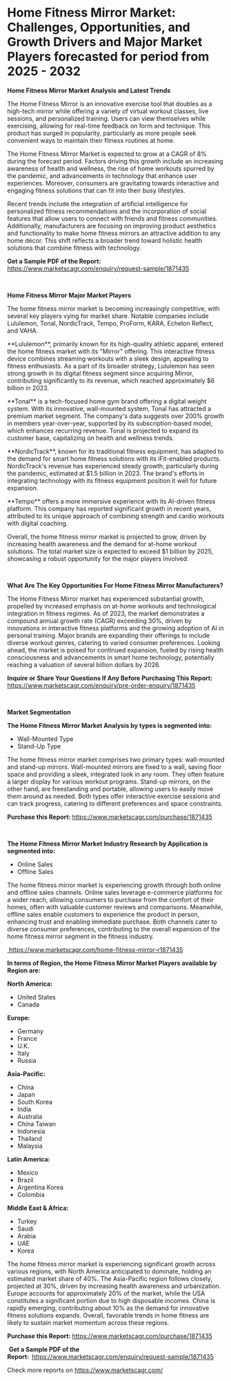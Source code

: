 <p><h1>Home Fitness Mirror Market: Challenges, Opportunities, and Growth Drivers and Major Market Players forecasted for period from 2025 - 2032</h1></p><p><strong>Home Fitness Mirror Market Analysis and Latest Trends</strong></p>
<p><p>The Home Fitness Mirror is an innovative exercise tool that doubles as a high-tech mirror while offering a variety of virtual workout classes, live sessions, and personalized training. Users can view themselves while exercising, allowing for real-time feedback on form and technique. This product has surged in popularity, particularly as more people seek convenient ways to maintain their fitness routines at home.</p><p>The Home Fitness Mirror Market is expected to grow at a CAGR of 8% during the forecast period. Factors driving this growth include an increasing awareness of health and wellness, the rise of home workouts spurred by the pandemic, and advancements in technology that enhance user experiences. Moreover, consumers are gravitating towards interactive and engaging fitness solutions that can fit into their busy lifestyles.</p><p>Recent trends include the integration of artificial intelligence for personalized fitness recommendations and the incorporation of social features that allow users to connect with friends and fitness communities. Additionally, manufacturers are focusing on improving product aesthetics and functionality to make home fitness mirrors an attractive addition to any home décor. This shift reflects a broader trend toward holistic health solutions that combine fitness with technology.</p></p>
<p><strong>Get a Sample PDF of the Report:&nbsp;</strong> <a href="https://www.marketscagr.com/enquiry/request-sample/1871435?utm_campaign=2236&utm_medium=2&utm_source=Github&utm_content=ia&utm_term=09022025&utm_id=home-fitness-mirror">https://www.marketscagr.com/enquiry/request-sample/1871435</a></p>
<p>&nbsp;</p>
<p><strong>Home Fitness Mirror Major Market Players</strong></p>
<p><p>The home fitness mirror market is becoming increasingly competitive, with several key players vying for market share. Notable companies include Lululemon, Tonal, NordicTrack, Tempo, ProForm, KARA, Echelon Reflect, and VAHA.</p><p>**Lululemon**, primarily known for its high-quality athletic apparel, entered the home fitness market with its "Mirror" offering. This interactive fitness device combines streaming workouts with a sleek design, appealing to fitness enthusiasts. As a part of its broader strategy, Lululemon has seen strong growth in its digital fitness segment since acquiring Mirror, contributing significantly to its revenue, which reached approximately $6 billion in 2023.</p><p>**Tonal** is a tech-focused home gym brand offering a digital weight system. With its innovative, wall-mounted system, Tonal has attracted a premium market segment. The company's data suggests over 200% growth in members year-over-year, supported by its subscription-based model, which enhances recurring revenue. Tonal is projected to expand its customer base, capitalizing on health and wellness trends.</p><p>**NordicTrack**, known for its traditional fitness equipment, has adapted to the demand for smart home fitness solutions with its iFit-enabled products. NordicTrack's revenue has experienced steady growth, particularly during the pandemic, estimated at $1.5 billion in 2023. The brand's efforts in integrating technology with its fitness equipment position it well for future expansion.</p><p>**Tempo** offers a more immersive experience with its AI-driven fitness platform. This company has reported significant growth in recent years, attributed to its unique approach of combining strength and cardio workouts with digital coaching.</p><p>Overall, the home fitness mirror market is projected to grow, driven by increasing health awareness and the demand for at-home workout solutions. The total market size is expected to exceed $1 billion by 2025, showcasing a robust opportunity for the major players involved.</p></p>
<p>&nbsp;</p>
<p><strong>What Are The Key Opportunities For Home Fitness Mirror Manufacturers?</strong></p>
<p><p>The Home Fitness Mirror market has experienced substantial growth, propelled by increased emphasis on at-home workouts and technological integration in fitness regimes. As of 2023, the market demonstrates a compound annual growth rate (CAGR) exceeding 30%, driven by innovations in interactive fitness platforms and the growing adoption of AI in personal training. Major brands are expanding their offerings to include diverse workout genres, catering to varied consumer preferences. Looking ahead, the market is poised for continued expansion, fueled by rising health consciousness and advancements in smart home technology, potentially reaching a valuation of several billion dollars by 2026.</p></p>
<p><strong>Inquire or Share Your Questions If Any Before Purchasing This Report:</strong> <a href="https://www.marketscagr.com/enquiry/pre-order-enquiry/1871435?utm_campaign=2236&utm_medium=2&utm_source=Github&utm_content=ia&utm_term=09022025&utm_id=home-fitness-mirror">https://www.marketscagr.com/enquiry/pre-order-enquiry/1871435</a></p>
<p>&nbsp;</p>
<p><strong>Market Segmentation</strong></p>
<p><strong>The Home Fitness Mirror Market Analysis by types is segmented into:</strong></p>
<p><ul><li>Wall-Mounted Type</li><li>Stand-Up Type</li></ul></p>
<p><p>The home fitness mirror market comprises two primary types: wall-mounted and stand-up mirrors. Wall-mounted mirrors are fixed to a wall, saving floor space and providing a sleek, integrated look in any room. They often feature a larger display for various workout programs. Stand-up mirrors, on the other hand, are freestanding and portable, allowing users to easily move them around as needed. Both types offer interactive exercise sessions and can track progress, catering to different preferences and space constraints.</p></p>
<p><strong>Purchase this Report:&nbsp;</strong><a href="https://www.marketscagr.com/purchase/1871435?utm_campaign=2236&utm_medium=2&utm_source=Github&utm_content=ia&utm_term=09022025&utm_id=home-fitness-mirror">https://www.marketscagr.com/purchase/1871435</a></p>
<p>&nbsp;</p>
<p><strong>The Home Fitness Mirror Market Industry Research by Application is segmented into:</strong></p>
<p><ul><li>Online Sales</li><li>Offline Sales</li></ul></p>
<p><p>The home fitness mirror market is experiencing growth through both online and offline sales channels. Online sales leverage e-commerce platforms for a wider reach, allowing consumers to purchase from the comfort of their homes, often with valuable customer reviews and comparisons. Meanwhile, offline sales enable customers to experience the product in person, enhancing trust and enabling immediate purchase. Both channels cater to diverse consumer preferences, contributing to the overall expansion of the home fitness mirror segment in the fitness industry.</p></p>
<p><a href="https://www.marketscagr.com/home-fitness-mirror-r1871435?utm_campaign=2236&utm_medium=2&utm_source=Github&utm_content=ia&utm_term=09022025&utm_id=home-fitness-mirror">&nbsp;https://www.marketscagr.com/home-fitness-mirror-r1871435</a></p>
<p><strong>In terms of Region, the Home Fitness Mirror Market Players available by Region are:</strong></p>
<p>
    <p> <strong> North America: </strong>
        <ul>
            <li>United States</li>
            <li>Canada</li>
        </ul>
        </p> 
    <p> <strong> Europe: </strong>
        <ul>
            <li>Germany</li>
            <li>France</li>
            <li>U.K.</li>
            <li>Italy</li>
            <li>Russia</li>
        </ul>
        </p> 
    <p> <strong> Asia-Pacific: </strong>
        <ul>
            <li>China</li>
            <li>Japan</li>
            <li>South Korea</li>
            <li>India</li>
            <li>Australia</li>
            <li>China Taiwan</li>
            <li>Indonesia</li>
            <li>Thailand</li>
            <li>Malaysia</li>
        </ul>
        </p> 
    <p> <strong> Latin America: </strong>
        <ul>
            <li>Mexico</li>
            <li>Brazil</li>
            <li>Argentina Korea</li>
            <li>Colombia</li>
        </ul>
        </p> 
    <p> <strong> Middle East & Africa: </strong>
        <ul>
            <li>Turkey</li>
            <li>Saudi</li>
            <li>Arabia</li>
            <li>UAE</li>
            <li>Korea</li>
        </ul>
    </p>
    </p>
<p><p>The home fitness mirror market is experiencing significant growth across various regions, with North America anticipated to dominate, holding an estimated market share of 40%. The Asia-Pacific region follows closely, projected at 30%, driven by increasing health awareness and urbanization. Europe accounts for approximately 20% of the market, while the USA constitutes a significant portion due to high disposable incomes. China is rapidly emerging, contributing about 10% as the demand for innovative fitness solutions expands. Overall, favorable trends in home fitness are likely to sustain market momentum across these regions.</p></p>
<p><strong>Purchase this Report: </strong><a href="https://www.marketscagr.com/purchase/1871435?utm_campaign=2236&utm_medium=2&utm_source=Github&utm_content=ia&utm_term=09022025&utm_id=home-fitness-mirror">https://www.marketscagr.com/purchase/1871435</a></p>
<p>&nbsp;<strong>Get a Sample PDF of the Report:&nbsp;&nbsp;</strong><a href="https://www.marketscagr.com/enquiry/request-sample/1871435?utm_campaign=2236&utm_medium=2&utm_source=Github&utm_content=ia&utm_term=09022025&utm_id=home-fitness-mirror">https://www.marketscagr.com/enquiry/request-sample/1871435</a></p>
<p><strong></strong></p>
<p>Check more reports on <a href="https://www.marketscagr.com/?utm_campaign=2236&utm_medium=2&utm_source=Github&utm_content=ia&utm_term=09022025&utm_id=home-fitness-mirror">https://www.marketscagr.com/</a></p>